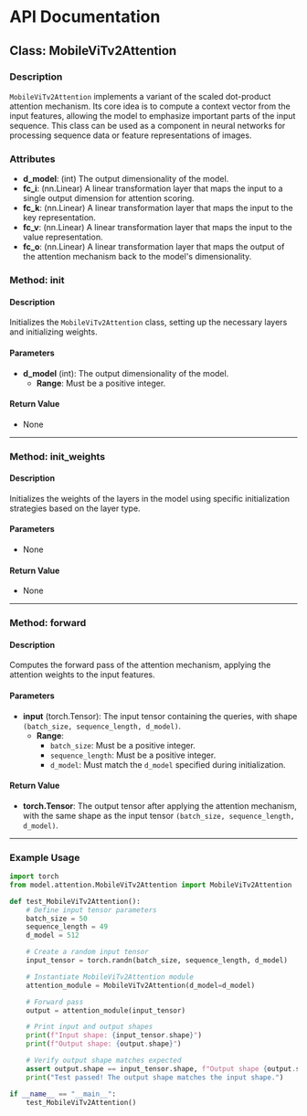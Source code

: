 # API Documentation

## Class: MobileViTv2Attention

### Description
`MobileViTv2Attention` implements a variant of the scaled dot-product attention mechanism. Its core idea is to compute a context vector from the input features, allowing the model to emphasize important parts of the input sequence. This class can be used as a component in neural networks for processing sequence data or feature representations of images.

### Attributes
- **d_model**: (int) The output dimensionality of the model.
- **fc_i**: (nn.Linear) A linear transformation layer that maps the input to a single output dimension for attention scoring.
- **fc_k**: (nn.Linear) A linear transformation layer that maps the input to the key representation.
- **fc_v**: (nn.Linear) A linear transformation layer that maps the input to the value representation.
- **fc_o**: (nn.Linear) A linear transformation layer that maps the output of the attention mechanism back to the model's dimensionality.

### Method: __init__

#### Description
Initializes the `MobileViTv2Attention` class, setting up the necessary layers and initializing weights.

#### Parameters
- **d_model** (int): The output dimensionality of the model.
  - **Range**: Must be a positive integer.

#### Return Value
- None

---

### Method: init_weights

#### Description
Initializes the weights of the layers in the model using specific initialization strategies based on the layer type.

#### Parameters
- None

#### Return Value
- None

---

### Method: forward

#### Description
Computes the forward pass of the attention mechanism, applying the attention weights to the input features.

#### Parameters
- **input** (torch.Tensor): The input tensor containing the queries, with shape `(batch_size, sequence_length, d_model)`.
  - **Range**: 
    - `batch_size`: Must be a positive integer.
    - `sequence_length`: Must be a positive integer.
    - `d_model`: Must match the `d_model` specified during initialization.

#### Return Value
- **torch.Tensor**: The output tensor after applying the attention mechanism, with the same shape as the input tensor `(batch_size, sequence_length, d_model)`.

---

### Example Usage
```python
import torch
from model.attention.MobileViTv2Attention import MobileViTv2Attention

def test_MobileViTv2Attention():
    # Define input tensor parameters
    batch_size = 50
    sequence_length = 49
    d_model = 512

    # Create a random input tensor
    input_tensor = torch.randn(batch_size, sequence_length, d_model)

    # Instantiate MobileViTv2Attention module
    attention_module = MobileViTv2Attention(d_model=d_model)

    # Forward pass
    output = attention_module(input_tensor)

    # Print input and output shapes
    print(f"Input shape: {input_tensor.shape}")
    print(f"Output shape: {output.shape}")

    # Verify output shape matches expected
    assert output.shape == input_tensor.shape, f"Output shape {output.shape} does not match input shape {input_tensor.shape}"
    print("Test passed! The output shape matches the input shape.")

if __name__ == "__main__":
    test_MobileViTv2Attention()
```